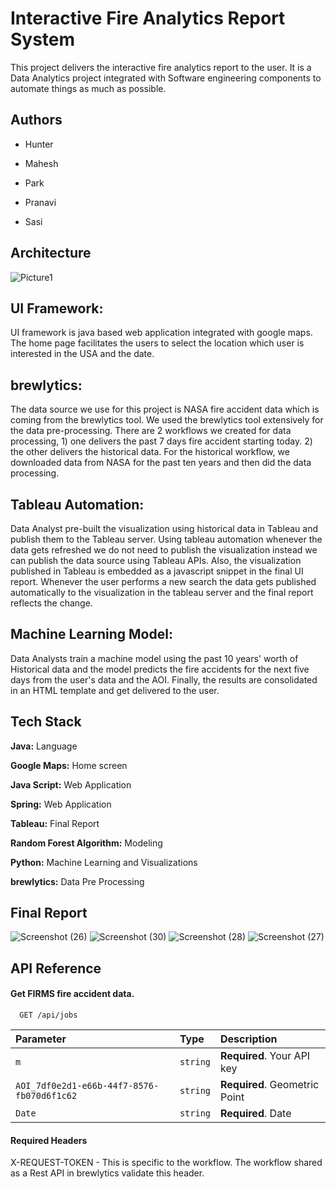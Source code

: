 # Interactive Fire Analytics Report System


This project delivers the interactive fire analytics report to the user. It is a Data Analytics project integrated with Software engineering components to automate things as much as possible.

## Authors

- Hunter

- Mahesh

- Park

- Pranavi

- Sasi


## Architecture

![Picture1](https://user-images.githubusercontent.com/105023580/167268187-0110c0bc-a2d8-4d11-85da-40d91ca644ca.png)

UI Framework:
---------------
UI framework is java based web application integrated with google maps. The home page facilitates the users to select the location which user is interested in the USA  and the date.

brewlytics:
------------
The data source we use for this project is NASA fire accident data which is coming from the brewlytics tool. We used the brewlytics tool extensively for the data pre-processing. 
There are 2 workflows we created for data processing, 
	1) one delivers the past 7 days fire accident starting today. 
	2) the other delivers the historical data. For the historical workflow, we downloaded data from NASA for the past ten years and then did the data processing.

Tableau Automation:
---------------------

Data Analyst pre-built the visualization using historical data in Tableau and publish them to the Tableau server. Using tableau automation whenever the data gets refreshed we do not need to publish the visualization instead we can publish the data source using Tableau APIs.
Also, the visualization published in Tableau is embedded as a javascript snippet in the final UI report. Whenever the user performs a new search the data gets published automatically to the visualization in the tableau server and the final report reflects the change.

Machine Learning Model:
-------------------------
Data Analysts train a machine model using the past 10 years' worth of Historical data and the model predicts the fire accidents for the next five days from the user's data and the AOI.
Finally, the results are consolidated in an HTML template and get delivered to the user.
## Tech Stack

**Java:**  Language

**Google Maps:**  Home screen

**Java Script:**  Web Application

**Spring:**  Web Application

**Tableau:**  Final Report

**Random Forest Algorithm:**  Modeling

**Python:** Machine Learning and Visualizations

**brewlytics:** Data Pre Processing

## Final Report

![Screenshot (26)](https://user-images.githubusercontent.com/105023580/167268474-7b68df87-fba7-4695-8b54-6bcb5eb02a8a.png)
![Screenshot (30)](https://user-images.githubusercontent.com/105023580/167268479-00b2ccaa-8d22-4c43-b1e1-5f1fc076bd63.png)
![Screenshot (28)](https://user-images.githubusercontent.com/105023580/167268477-0eb2572d-c282-4bb8-b53c-515d9f4e460c.png)
![Screenshot (27)](https://user-images.githubusercontent.com/105023580/167268476-b2c7a630-54c0-4c13-8af6-a18d3a2444f9.png)

## API Reference

#### Get FIRMS fire accident data.

```https
  GET /api/jobs
```

| Parameter | Type     | Description                |
| :-------- | :------- | :------------------------- |
| `m` | `string` | **Required**. Your API key |
| `AOI_7df0e2d1-e66b-44f7-8576-fb070d6f1c62` | `string` | **Required**. Geometric Point |
| `Date` | `string` | **Required**. Date |


#### Required Headers

X-REQUEST-TOKEN - This is specific to the workflow. The workflow shared as a Rest API in brewlytics validate this header.
